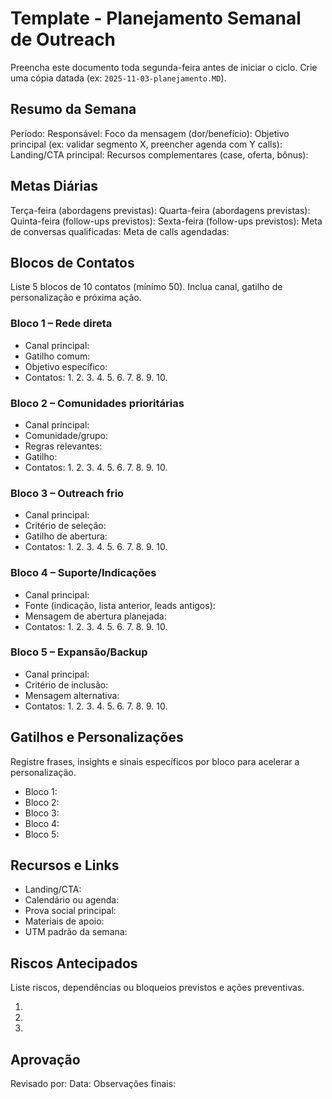 # Template - Planejamento Semanal de Outreach

Preencha este documento toda segunda-feira antes de iniciar o ciclo. Crie uma cópia datada (ex: `2025-11-03-planejamento.MD`).

## Resumo da Semana

Período:
Responsável:
Foco da mensagem (dor/benefício):
Objetivo principal (ex: validar segmento X, preencher agenda com Y calls):
Landing/CTA principal:
Recursos complementares (case, oferta, bônus):

## Metas Diárias

Terça-feira (abordagens previstas):
Quarta-feira (abordagens previstas):
Quinta-feira (follow-ups previstos):
Sexta-feira (follow-ups previstos):
Meta de conversas qualificadas:
Meta de calls agendadas:

## Blocos de Contatos

Liste 5 blocos de 10 contatos (mínimo 50). Inclua canal, gatilho de personalização e próxima ação.

### Bloco 1 – Rede direta

- Canal principal:
- Gatilho comum:
- Objetivo específico:
- Contatos:
  1.
  2.
  3.
  4.
  5.
  6.
  7.
  8.
  9.
  10.

### Bloco 2 – Comunidades prioritárias

- Canal principal:
- Comunidade/grupo:
- Regras relevantes:
- Gatilho:
- Contatos:
  1.
  2.
  3.
  4.
  5.
  6.
  7.
  8.
  9.
  10.

### Bloco 3 – Outreach frio

- Canal principal:
- Critério de seleção:
- Gatilho de abertura:
- Contatos:
  1.
  2.
  3.
  4.
  5.
  6.
  7.
  8.
  9.
  10.

### Bloco 4 – Suporte/Indicações

- Canal principal:
- Fonte (indicação, lista anterior, leads antigos):
- Mensagem de abertura planejada:
- Contatos:
  1.
  2.
  3.
  4.
  5.
  6.
  7.
  8.
  9.
  10.

### Bloco 5 – Expansão/Backup

- Canal principal:
- Critério de inclusão:
- Mensagem alternativa:
- Contatos:
  1.
  2.
  3.
  4.
  5.
  6.
  7.
  8.
  9.
  10.

## Gatilhos e Personalizações

Registre frases, insights e sinais específicos por bloco para acelerar a personalização.

- Bloco 1:
- Bloco 2:
- Bloco 3:
- Bloco 4:
- Bloco 5:

## Recursos e Links

- Landing/CTA:
- Calendário ou agenda:
- Prova social principal:
- Materiais de apoio:
- UTM padrão da semana:

## Riscos Antecipados

Liste riscos, dependências ou bloqueios previstos e ações preventivas.

1.
2.
3.

## Aprovação

Revisado por:
Data:
Observações finais:

